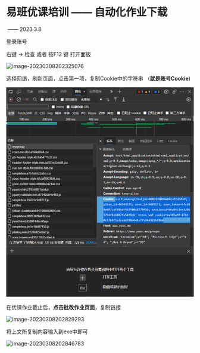 # 易班优课培训 —— 自动化作业下载

​																												—— 2023.3.8

登录账号

右键 -> 检查 或者 按F12 键 打开面板

![image-20230308202325076](C:\Users\86181\AppData\Roaming\Typora\typora-user-images\image-20230308202325076.png)

选择网络，刷新页面，点击第一项，复制Cookie中的字符串 （**就是账号Cookie**)

![image-20230308203829511](README.assets/image-20230308203829511.png)



在优课作业截止后，**点击批改作业页面**，复制链接

![image-20230308202829293](C:\Users\86181\AppData\Roaming\Typora\typora-user-images\image-20230308202829293.png)

将上文所复制内容输入到exe中即可

![image-20230308202846783](C:\Users\86181\AppData\Roaming\Typora\typora-user-images\image-20230308202846783.png)